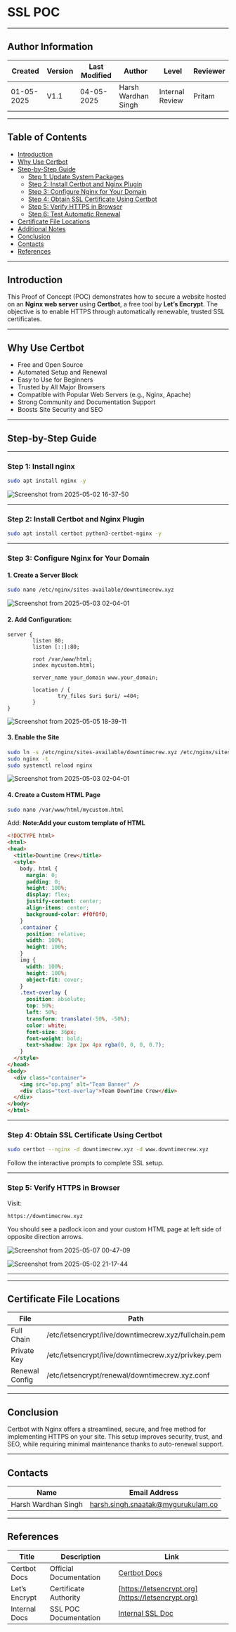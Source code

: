 # SSL POC

---

## Author Information

| **Created**   | **Version** | **Last Modified** | **Author**            | **Level**        | **Reviewer** |
|---------------|-------------|-------------------|------------------------|------------------|--------------|
| 01-05-2025    | V1.1        | 04-05-2025         | Harsh Wardhan Singh    | Internal Review  | Pritam       |

---

## Table of Contents

- [Introduction](#introduction)
- [Why Use Certbot](#why-use-certbot)
- [Step-by-Step Guide](#step-by-step-guide)
  - [Step 1: Update System Packages](#step-1-update-system-packages)
  - [Step 2: Install Certbot and Nginx Plugin](#step-2-install-certbot-and-nginx-plugin)
  - [Step 3: Configure Nginx for Your Domain](#step-3-configure-nginx-for-your-domain)
  - [Step 4: Obtain SSL Certificate Using Certbot](#step-4-obtain-ssl-certificate-using-certbot)
  - [Step 5: Verify HTTPS in Browser](#step-5-verify-https-in-browser)
  - [Step 6: Test Automatic Renewal](#step-6-test-automatic-renewal)
- [Certificate File Locations](#certificate-file-locations)
- [Additional Notes](#additional-notes)
- [Conclusion](#conclusion)
- [Contacts](#contacts)
- [References](#references)

---

## Introduction

This Proof of Concept (POC) demonstrates how to secure a website hosted on an **Nginx web server** using **Certbot**, a free tool by **Let’s Encrypt**. The objective is to enable HTTPS through automatically renewable, trusted SSL certificates.

---

## Why Use Certbot

- Free and Open Source  
- Automated Setup and Renewal  
- Easy to Use for Beginners  
- Trusted by All Major Browsers  
- Compatible with Popular Web Servers (e.g., Nginx, Apache)  
- Strong Community and Documentation Support  
- Boosts Site Security and SEO  

---

## Step-by-Step Guide




---

### Step 1: Install nginx

```bash
sudo apt install nginx -y
```

![Screenshot from 2025-05-02 16-37-50](https://github.com/user-attachments/assets/dc2e165e-4636-4220-baf2-38ea0fbaffe2)

---

### Step 2: Install Certbot and Nginx Plugin

```bash
sudo apt install certbot python3-certbot-nginx -y
```

---

### Step 3: Configure Nginx for Your Domain

#### 1. Create a Server Block

```bash
sudo nano /etc/nginx/sites-available/downtimecrew.xyz
```




![Screenshot from 2025-05-03 02-04-01](https://github.com/user-attachments/assets/efa5d0b0-837f-452b-80f6-c74dfa3590cc)

#### 2. Add Configuration:

```nginx
server {
        listen 80;
        listen [::]:80;

        root /var/www/html;
        index mycustom.html;

        server_name your_domain www.your_domain;

        location / {
                try_files $uri $uri/ =404;
        }
}
```

![Screenshot from 2025-05-05 18-39-11](https://github.com/user-attachments/assets/2ca25331-c3c8-4743-8985-099902e116a9)



#### 3. Enable the Site

```bash
sudo ln -s /etc/nginx/sites-available/downtimecrew.xyz /etc/nginx/sites-enabled/
sudo nginx -t
sudo systemctl reload nginx
```


![Screenshot from 2025-05-03 02-04-01](https://github.com/user-attachments/assets/3cdcb7f3-948b-4124-b16c-4063a4d0c4fd)

#### 4. Create a Custom HTML Page

```bash
sudo nano /var/www/html/mycustom.html
```

Add:
**Note:Add your custom template of HTML**
```html
<!DOCTYPE html>
<html>
<head>
  <title>Downtime Crew</title>
  <style>
    body, html {
      margin: 0;
      padding: 0;
      height: 100%;
      display: flex;
      justify-content: center;
      align-items: center;
      background-color: #f0f0f0;
    }
    .container {
      position: relative;
      width: 100%;
      height: 100%;
    }
    img {
      width: 100%;
      height: 100%;
      object-fit: cover;
    }
    .text-overlay {
      position: absolute;
      top: 50%;
      left: 50%;
      transform: translate(-50%, -50%);
      color: white;
      font-size: 36px;
      font-weight: bold;
      text-shadow: 2px 2px 4px rgba(0, 0, 0, 0.7);
    }
  </style>
</head>
<body>
  <div class="container">
    <img src="op.png" alt="Team Banner" />
    <div class="text-overlay">Team DownTime Crew</div>
  </div>
</body>
</html>
```

---

### Step 4: Obtain SSL Certificate Using Certbot

```bash
sudo certbot --nginx -d downtimecrew.xyz -d www.downtimecrew.xyz
```

Follow the interactive prompts to complete SSL setup.

---

### Step 5: Verify HTTPS in Browser

Visit:

```
https://downtimecrew.xyz
```

You should see a padlock icon and your custom HTML page at left side of opposite direction arrows.


![Screenshot from 2025-05-07 00-47-09](https://github.com/user-attachments/assets/eb395b2a-3f8f-46bb-be23-4afda23f9210)




![Screenshot from 2025-05-02 21-17-44](https://github.com/user-attachments/assets/7702a880-efdc-4865-af46-a2a83d2f7a92)


---


---

## Certificate File Locations

| File           | Path                                                      |
|----------------|-----------------------------------------------------------|
| Full Chain     | /etc/letsencrypt/live/downtimecrew.xyz/fullchain.pem     |
| Private Key    | /etc/letsencrypt/live/downtimecrew.xyz/privkey.pem       |
| Renewal Config | /etc/letsencrypt/renewal/downtimecrew.xyz.conf           |

---


## Conclusion

Certbot with Nginx offers a streamlined, secure, and free method for implementing HTTPS on your site. This setup improves security, trust, and SEO, while requiring minimal maintenance thanks to auto-renewal support.

---

## Contacts

| Name                | Email Address                            |
|---------------------|-------------------------------------------|
| Harsh Wardhan Singh | harsh.singh.snaatak@mygurukulam.co       |

---

## References

| Title            | Description             | Link                                                                 |
|------------------|-------------------------|----------------------------------------------------------------------|
| Certbot Docs     | Official Documentation  | [Certbot Docs](https://certbot.eff.org/docs/)                        |
| Let’s Encrypt    | Certificate Authority   | [https://letsencrypt.org](https://letsencrypt.org)                  |
| Internal Docs    | SSL POC Documentation   | [Internal SSL Doc](https://github.com/snaatak-Downtime-Crew/Documentation/blob/SCRUMS-125-Durgesh/domain-security/dns-ssl/ssl%20documentation/README.md) |

